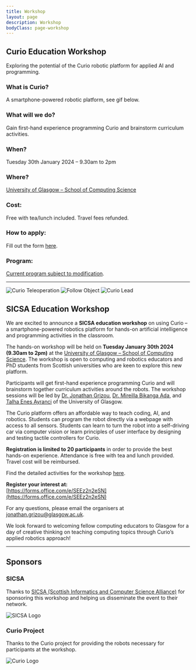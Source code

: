 ```yaml
---
title: Workshop
layout: page
description: Workshop
bodyClass: page-workshop
---
```


## Curio Education Workshop

Exploring the potential of the Curio robotic platform for applied AI and programming.

### What is Curio?
A smartphone-powered robotic platform, see gif below.

### What will we do?
Gain first-hand experience programming Curio and brainstorm curriculum activities.

### When?
Tuesday 30th January 2024 – 9.30am to 2pm

### Where?
[University of Glasgow – School of Computing Science](https://maps.app.goo.gl/rWCDCary3sqTxmtH7)

### Cost:
Free with tea/lunch included. Travel fees refunded.

### How to apply:
Fill out the form [here](https://forms.office.com/e/SEEz2n2eSN).

### Program:
[Current program subject to modification](https://docs.google.com/document/d/19iu2C05iWUsMf_X7Ydq1fcTGqHo8CQBUEQvmkxjEs4Y/edit?usp=sharing).

---
![Curio Teleoperation](https://trycurio.com/wp-content/uploads/2023/12/curioTeleoperation.gif)
![Follow Object](https://trycurio.com/wp-content/uploads/2023/12/followobject.gif)
![Curio Lead](https://trycurio.com/wp-content/uploads/2023/12/Curio_lead.gif)

## SICSA Education Workshop

We are excited to announce a **SICSA education workshop** on using Curio – a smartphone-powered robotics platform for hands-on artificial intelligence and programming activities in the classroom.

The hands-on workshop will be held on **Tuesday January 30th 2024 (9.30am to 2pm)** at the [University of Glasgow – School of Computing Science](https://maps.app.goo.gl/rWCDCary3sqTxmtH7). The workshop is open to computing and robotics educators and PhD students from Scottish universities who are keen to explore this new platform.

Participants will get first-hand experience programming Curio and will brainstorm together curriculum activities around the robots. The workshop sessions will be led by [Dr. Jonathan Grizou](http://jgrizou.com), [Dr. Mireilla Bikanga Ada](https://www.gla.ac.uk/schools/computing/staff/mireillabikangaada/), and [Talha Enes Ayranci](https://talhayranci.com/) of the University of Glasgow.

The Curio platform offers an affordable way to teach coding, AI, and robotics. Students can program the robot directly via a webpage with access to all sensors. Students can learn to turn the robot into a self-driving car via computer vision or learn principles of user interface by designing and testing tactile controllers for Curio.

**Registration is limited to 20 participants** in order to provide the best hands-on experience. Attendance is free with tea and lunch provided. Travel cost will be reimbursed.

Find the detailed activities for the workshop [here](https://docs.google.com/document/d/19iu2C05iWUsMf_X7Ydq1fcTGqHo8CQBUEQvmkxjEs4Y/edit?usp=sharing).

**Register your interest at:**  
[https://forms.office.com/e/SEEz2n2eSN](https://forms.office.com/e/SEEz2n2eSN)

For any questions, please email the organisers at [jonathan.grizou@glasgow.ac.uk](mailto:jonathan.grizou@glasgow.ac.uk).

We look forward to welcoming fellow computing educators to Glasgow for a day of creative thinking on teaching computing topics through Curio’s applied robotics approach!

---

## Sponsors

### SICSA
Thanks to [SICSA (Scottish Informatics and Computer Science Alliance)](https://www.sicsa.ac.uk) for sponsoring this workshop and helping us disseminate the event to their network.

![SICSA Logo](https://trycurio.com/wp-content/uploads/2023/12/SICSA-300x145.png)

### Curio Project
Thanks to the Curio project for providing the robots necessary for participants at the workshop.

![Curio Logo](https://trycurio.com/wp-content/uploads/2023/12/cuiro_text-150x150.png)
